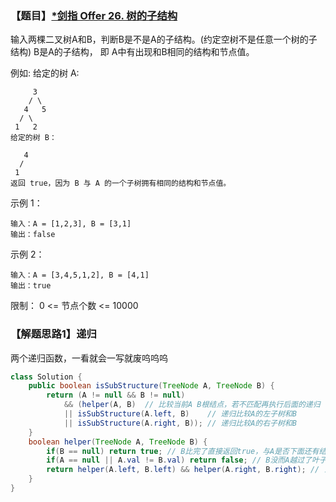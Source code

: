 ### 【题目】[*剑指 Offer 26. 树的子结构](https://leetcode-cn.com/problems/shu-de-zi-jie-gou-lcof/)
输入两棵二叉树A和B，判断B是不是A的子结构。(约定空树不是任意一个树的子结构)
B是A的子结构， 即 A中有出现和B相同的结构和节点值。

例如:
	给定的树 A:
	
	     3
	    / \
	   4   5
	  / \
	 1   2
	给定的树 B：
	
	   4 
	  /
	 1
	返回 true，因为 B 与 A 的一个子树拥有相同的结构和节点值。

示例 1：

	输入：A = [1,2,3], B = [3,1]
	输出：false
示例 2：

	输入：A = [3,4,5,1,2], B = [4,1]
	输出：true

限制：
0 <= 节点个数 <= 10000

### 【解题思路1】递归
两个递归函数，一看就会一写就废呜呜呜
```java
class Solution {
    public boolean isSubStructure(TreeNode A, TreeNode B) {
        return (A != null && B != null) 
            && (helper(A, B)  // 比较当前A B根结点，若不匹配再执行后面的递归
            || isSubStructure(A.left, B)    // 递归比较A的左子树和B
            || isSubStructure(A.right, B)); // 递归比较A的右子树和B
    }
    boolean helper(TreeNode A, TreeNode B) {
        if(B == null) return true; // B比完了直接返回true，与A是否下面还有结点无关
        if(A == null || A.val != B.val) return false; // B没而A越过了叶子节点或当前根结点值不等
        return helper(A.left, B.left) && helper(A.right, B.right); // 当前根结点匹配递归比较左右子节树
    }
}
```